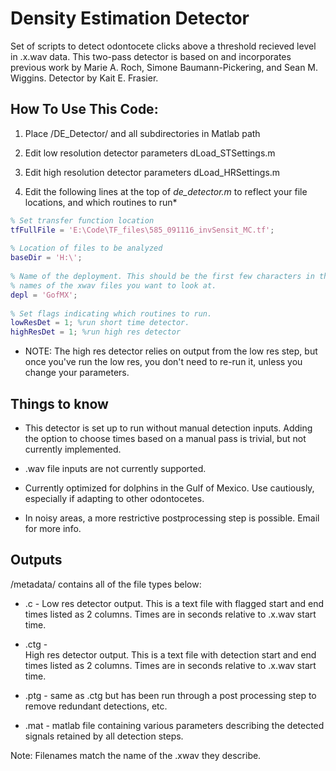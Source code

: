 # Density Estimation Detector

Set of scripts to detect odontocete clicks above a threshold recieved level in .x.wav data. This two-pass detector is based on and incorporates previous work by Marie A. Roch, Simone Baumann-Pickering, and Sean M. Wiggins. 
Detector by Kait E. Frasier.



## How To Use This Code:

1. Place /DE_Detector/ and all subdirectories in Matlab path

2. Edit low resolution detector parameters 
		dLoad_STSettings.m

3. Edit high resolution detector parameters 
		dLoad_HRSettings.m

4. Edit the following lines at the top of *de_detector.m* to reflect your file locations, and which routines to run*

```matlab
% Set transfer function location
tfFullFile = 'E:\Code\TF_files\585_091116_invSensit_MC.tf';
 
% Location of files to be analyzed
baseDir = 'H:\';
 
% Name of the deployment. This should be the first few characters in the
% names of the xwav files you want to look at.
depl = 'GofMX';
 
% Set flags indicating which routines to run. 
lowResDet = 1; %run short time detector.
highResDet = 1; %run high res detector

```

* NOTE: The high res detector relies on output from the low res step, but once you've run the low res, you don't need to re-run it, unless you change your parameters.


## Things to know

 - This detector is set up to run without manual detection inputs. Adding the option to choose times based on a manual pass is trivial, but not currently implemented.

- .wav file inputs are not currently supported.

- Currently optimized for dolphins in the Gulf of Mexico. Use cautiously, especially if adapting to other odontocetes. 

- In noisy areas, a more restrictive postprocessing step is possible. Email for more info.


## Outputs

/metadata/<disk name> 
	contains all of the file types below:
- .c  - 
Low res detector output. This is a text file with flagged start and end times listed as 2 columns. Times are in seconds relative to .x.wav start time.

- .ctg  -   
High res detector output. This is a text file with detection start and end times listed as 2 columns. Times are in seconds relative to .x.wav start time.

- .ptg  - 
same as .ctg but has been run through a post processing step to remove redundant detections, etc.

- .mat  - 
matlab file containing various parameters describing the detected signals retained by all detection steps.

Note: Filenames match the name of the .xwav they describe.
